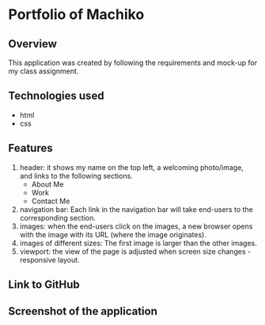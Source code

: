 # Portfolio of Machiko

## Overview
This application was created by following the requirements and mock-up for my class assignment.

## Technologies used
- html
- css

## Features
1. header: it shows my name on the top left, a welcoming photo/image, and links to the following sections.
   * About Me
   * Work
   * Contact Me
2. navigation bar: Each link in the navigation bar will take end-users to the corresponding section.
3. images: when the end-users click on the images, a new browser opens with the image with its URL (where the image originates). 
4. images of different sizes: The first image is larger than the other images.
5. viewport: the view of the page is adjusted when screen size changes - responsive layout.

## Link to GitHub


## Screenshot of the application

